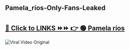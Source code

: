 
 ## Pamela_ríos-Only-Fans-Leaked

# <h2><a href="https://clipsfans.com/Pamela_ríos&ref=git">🔗 Click to LINKS ⏩⏩ 👉 🟢 Pamela ríos </a></h2>

<a href="https://clipsfans.com/Pamela_ríos&ref=git" rel="nofollow" data-target="animated-image.originalLink"><img src="https://i.ibb.co.com/xMMVF88/686577567.gif" alt="Viral Video Original" style="max-width: 100%; display: inline-block;" data-target="animated-image.originalImage"></a>
